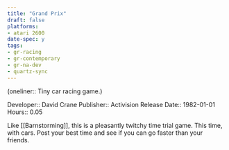 ```yaml
---
title: "Grand Prix"
draft: false
platforms:
- atari 2600
date-spec: y
tags:
- gr-racing 
- gr-contemporary 
- gr-na-dev
- quartz-sync
---
```


(oneliner:: Tiny car racing game.)

Developer:: David Crane
Publisher:: Activision
Release Date:: 1982-01-01
Hours:: 0.05

Like [[Barnstorming]], this is a pleasantly twitchy time trial game. This time, with cars. Post your best time and see if you can go faster than your friends.
